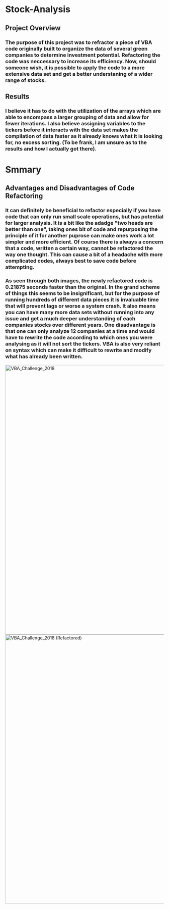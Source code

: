 # Stock-Analysis
## Project Overview
### The purpose of this project was to refractor a piece of VBA code originally built to organize the data of several green companies to determine investment potential. Refactoring the code was neccessary to increase its efficiency. Now, should someone wish, it is possible to apply the code to a more extensive data set and get a better understaning of a wider range of stocks. 

## Results
###  I believe it has to do with the utilization of the arrays which are able to encompass a larger grouping of data and allow for fewer iterations. I also believe assigning variables to the tickers before it interacts with the data set makes the compilation of data faster as it already knows what it is looking for, no excess sorting. (To be frank, I am unsure as to the results and how I actually got there).
# Smmary
## Advantages and Disadvantages of Code Refactoring 
### It can definitely be beneficial to refactor especially if you have code that can only run small scale operations, but has potential for larger analysis. It is a bit like the adadge "two heads are better than one", taking ones bit of code and repurposing the principle of it for another puprose can make ones work a lot simpler and more efficient. Of course there is always a concern that a code, written a certain way, cannot be refactored the way one thought. This can cause a bit of a headache with more complicated codes, always best to save code before attempting.

### As seen through both images, the newly refactored code is 0.21875 seconds faster than the original. In the grand scheme of things this seems to be insignificant, but for the purpose of running hundreds of different data pieces it is invaluable time that will prevent lags or worse a system crash. It also means you can have many more data sets without running into any issue and get a much deeper understanding of each companies stocks over different years. One disadvantage is that one can only analyze 12 companies at a time and would have to rewrite the code according to which ones you were analysing as it will not sort the tickers. VBA is also very reliant on syntax which can make it difficult to rewrite and modify what has already been written.
<img width="854" alt="VBA_Challenge_2018" src="https://user-images.githubusercontent.com/112206035/197100284-da7367ac-d210-442e-b2b1-785718db7cdf.png">
<img width="853" alt="VBA_Challenge_2018 (Refactored)" src="https://user-images.githubusercontent.com/112206035/197100286-e25568e8-e25d-443e-99d4-24f6a9722066.png">
